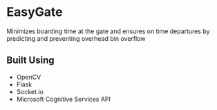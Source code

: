 # EasyGate
Minimizes boarding time at the gate and ensures on time departures by predicting and preventing overhead bin overflow

## Built Using
- OpenCV
- Flask
- Socket.io
- Microsoft Cognitive Services API
